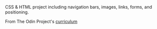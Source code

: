CSS & HTML project including navigation bars, images, links, forms, and positioning. 


From The Odin Project's 
[curriculum](http://www.theodinproject.com/courses/web-development-101/lessons/html-css)
